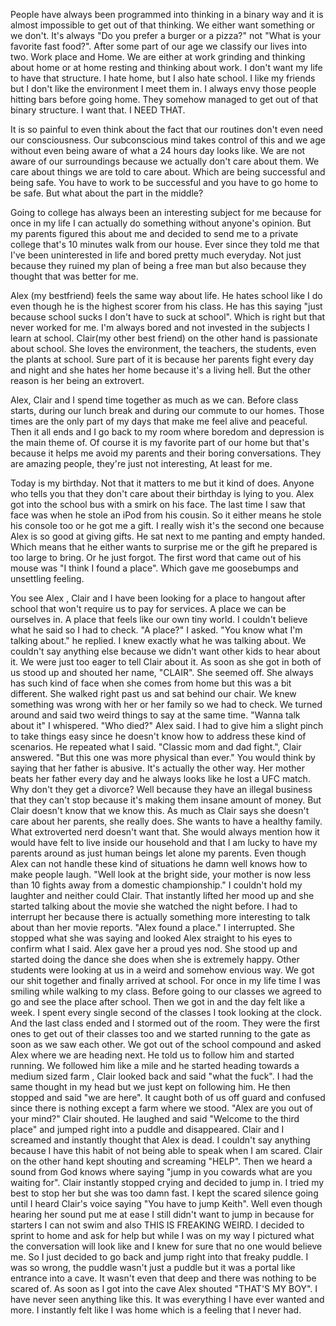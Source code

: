 People have always been programmed into thinking in a binary way and it is almost impossible to get out of that thinking. We either want something or we don't. It's always "Do you prefer a burger or a pizza?" not "What is your favorite fast food?".
After some part of our age we classify our lives into two. Work place and Home. We are either at work grinding and thinking about home or at home resting and thinking about work.
I don't want my life to have that structure. I hate home, but I also hate school. I like my friends but I don't like the environment I meet them in. I always envy those people hitting bars before going home. They somehow managed to get out of that binary structure. I want that. I NEED THAT.

It is so painful to even think about the fact that our routines don't even need our consciousness. Our subconscious mind takes control of this and we age without even being aware of what a 24 hours day looks like. We are not aware of our surroundings because we actually don't care about them.
We care about things we are told to care about. Which are being successful and being safe.
You have to work to be successful and you have to go home to be safe. But what about the part in the middle?

Going to college has always been an interesting subject for me because for once in my life I can actually do something without anyone's opinion. But my parents figured this about me and decided to send me to a private college that's 10 minutes walk from our house. Ever since they told me that I've been uninterested in life and bored pretty much everyday. Not just because they ruined my plan of being a free man but also because they thought that was better for me.

Alex (my bestfriend) feels the same way about life. He hates school like I do even though he is the highest scorer from his class. He has this saying "just because school sucks I don't have to suck at school". Which is right but that never worked for me. I'm always bored and not invested in the subjects I learn at school. Clair(my other best friend) on the other hand is passionate about school. She loves the environment, the teachers, the students, even the plants at school. Sure part of it is because her parents fight every day and night and she hates her home because it's a living hell. But the other reason is her being an extrovert.

Alex, Clair and I spend time together as much as we can. Before class starts, during our lunch break and during our commute to our homes. Those times are the only part of my days that make me feel alive and peaceful. Then it all ends and I go back to my room where boredom and depression is the main theme of. Of course it is my favorite part of our home but that's because it helps me avoid my parents and their boring conversations. They are amazing people, they're just not interesting, At least for me.  

Today is my birthday. Not that it matters to me but it kind of does. Anyone who tells you that they don't care about their birthday is lying to you. 
Alex got into the school bus with a smirk on his face. The last time I saw that face was when he stole an iPod from his cousin. So it either means he stole his console too or he got me a gift. I really wish it's the second one because Alex is so good at giving gifts.
He sat next to me panting and empty handed. Which means that he either wants to surprise me or the gift he prepared is too large to bring. Or he just forgot.
The first word that came out of his mouse was "I think I found a place". Which gave me goosebumps and unsettling feeling.

You see Alex , Clair and I have been looking for a place to hangout after school that won't require us to pay for services. A place we can be ourselves in. A place that feels like our own tiny world.
I couldn't believe what he said so I had to check.
"A place?" I asked.
"You know what I'm talking about." he replied.
I knew exactly what he was talking about. We couldn't say anything else because we didn't want other kids to hear about it. We were just too eager to tell Clair about it.
As soon as she got in both of us stood up and shouted her name, "CLAIR".
She seemed off. She always has such kind of face when she comes from home but this was a bit different. She walked right past us and sat behind our chair.
We knew something was wrong with her or her family so we had to check. We turned around and said two weird things to say at the same time.
"Wanna talk about it" I whispered.
"Who died?" Alex said.
I had to give him a slight pinch to take things easy since he doesn't know how to address these kind of scenarios.
He repeated what I said.
"Classic mom and dad fight.", Clair answered.
"But this one was more physical than ever."
You would think by saying that her father is abusive. It's actually the other way. Her mother beats her father every day and he always looks like he lost a UFC match.
Why don't they get a divorce? Well because they have an illegal business that they can't stop because it's making them insane amount of money. But Clair doesn't know that we know this.
As much as Clair says she doesn't care about her parents, she really does. She wants to have a healthy family. What extroverted nerd doesn't want that.
She would always mention how it would have felt to live inside our household and that I am lucky to have my parents around as just human beings let alone my parents.
Even though Alex can not handle these kind of situations he damn well knows how to make people laugh.
"Well look at the bright side, your mother is now less than 10 fights away from a domestic championship."
I couldn't hold my laughter and neither could Clair. 
That instantly lifted her mood up and she started talking about the movie she watched the night before.
I had to interrupt her because there is actually something more interesting to talk about than her movie reports.
"Alex found a place." I interrupted.
She stopped what she was saying and looked Alex straight to his eyes to confirm what I said.
Alex gave her a proud yes nod.
She stood up and started doing the dance she does when she is extremely happy.
Other students were looking at us in a weird and somehow envious way.
We got our shit together and finally arrived at school. For once in my life time I was smiling while walking to my class.
Before going to our classes we agreed to go and see the place after school. Then we got in and the day felt like a week. I spent every single second of the classes I took looking at the clock. And the last class ended and I stormed out of the room. They were the first ones to get out of their classes too and we started running to the gate as soon as we saw each other. We got out of the school compound and asked Alex where we are heading next. He told us to follow him and started running. We followed him like a mile and he started heading towards a medium sized farm , Clair looked back and said "what the fuck". I had the same thought in my head but we just kept on following him. He then stopped and said "we are here".
It caught both of us off guard and confused since there is nothing except a farm where we stood. 
"Alex are you out of your mind?" Clair shouted.
He laughed and said "Welcome to the third place" and jumped right into a puddle and disappeared.
Clair and I screamed and instantly thought that Alex is dead.
I couldn't say anything because I have this habit of not being able to speak when I am scared. Clair on the other hand kept shouting and screaming "HELP".
Then we heard a sound from God knows where saying "jump in you cowards what are you waiting for". Clair instantly stopped crying and decided to jump in. I tried my best to stop her but she was too damn fast. I kept the scared silence going until I heard Clair's voice saying "You have to jump Keith". 
Well even though hearing her sound put me at ease I still didn't want to jump in because for starters I can not swim and also THIS IS FREAKING WEIRD.
I decided to sprint to home and ask for help but while I was on my way I pictured what the conversation will look like and I knew for sure that no one would believe me. So I just decided to go back and jump right into that freaky puddle.
I was so wrong, the puddle wasn't just a puddle but it was a portal like entrance into a cave. It wasn't even that deep and there was nothing to be scared of.
As soon as I got into the cave Alex shouted "THAT'S MY BOY". I have never seen anything like this. It was everything I have ever wanted and more. I instantly felt like I was home which is a feeling that I never had.
